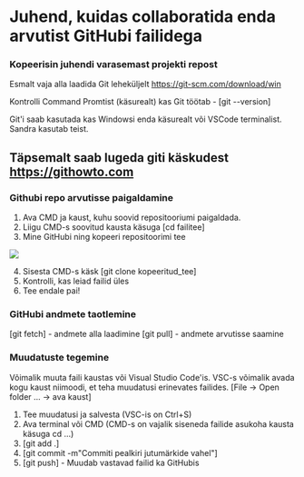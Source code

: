 # Juhend, kuidas collaboratida enda arvutist GitHubi failidega

### Kopeerisin juhendi varasemast projekti repost

Esmalt vaja alla laadida Git leheküljelt https://git-scm.com/download/win

Kontrolli Command Promtist (käsurealt) kas Git töötab - [git --version]

Git'i saab kasutada kas Windowsi enda käsurealt või VSCode terminalist.
Sandra kasutab teist. 

## Täpsemalt saab lugeda giti käskudest https://githowto.com


### Githubi repo arvutisse paigaldamine

1. Ava CMD ja kaust, kuhu soovid repositooriumi paigaldada.
2. Liigu CMD-s soovitud kausta käsuga [cd failitee]
3. Mine GitHubi ning kopeeri repositoorimi tee

![](image.png)

4. Sisesta CMD-s käsk [git clone kopeeritud_tee]
5. Kontrolli, kas leiad failid üles
6. Tee endale pai!

### GitHubi andmete taotlemine

[git fetch] - andmete alla laadimine
[git pull] - andmete arvutisse saamine

### Muudatuste tegemine

Võimalik muuta faili kaustas või Visual Studio Code'is.
VSC-s võimalik avada kogu kaust niimoodi, et teha muudatusi erinevates failides. [File -> Open folder ... -> ava kaust]

1. Tee muudatusi ja salvesta (VSC-is on Ctrl+S)
2. Ava terminal või CMD (CMD-s on vajalik siseneda failide asukoha kausta käsuga cd ...)
3. [git add .]
4. [git commit -m"Commiti pealkiri jutumärkide vahel"]
5. [git push] - Muudab vastavad failid ka GitHubis
